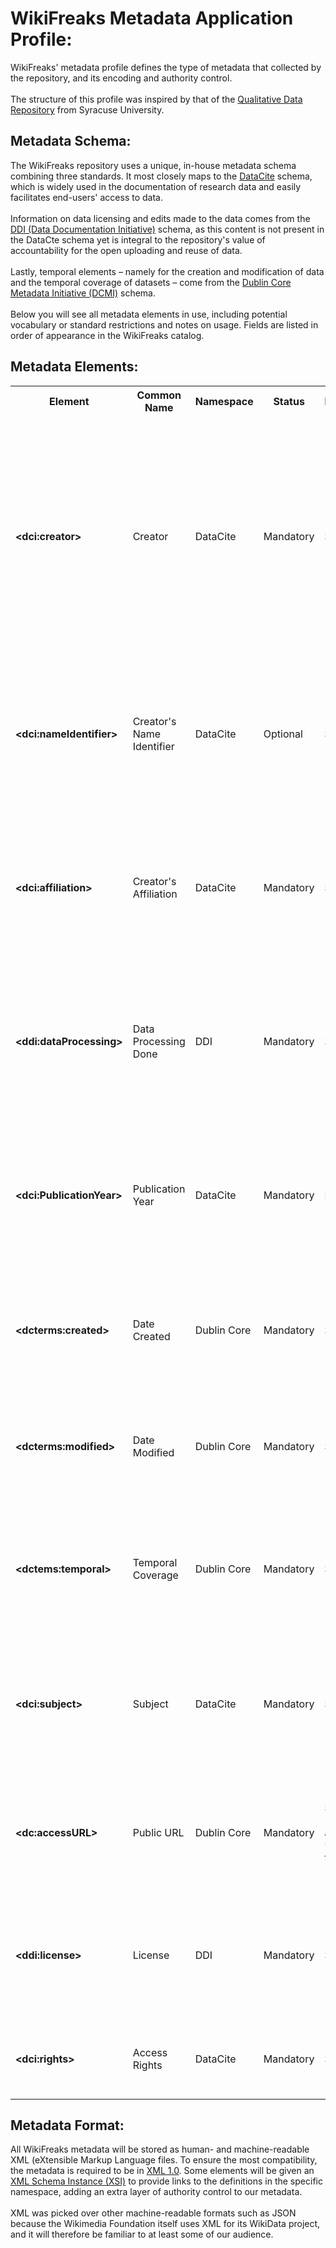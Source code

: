 # WikiFreaks Metadata Application Profile:
WikiFreaks' metadata profile defines the type of metadata that collected by the repository, and its encoding and authority control.
<br><br>
The structure of this profile was inspired by that of the [Qualitative Data Repository](https://qdr.syr.edu/content/qdr-metadata-application-profile) from Syracuse University. 
## Metadata Schema:
The WikiFreaks repository uses a unique, in-house metadata schema combining three standards. It most closely maps to the <a href="https://datacite.org/">DataCite</a> schema, which is widely used in the documentation of research data and easily facilitates end-users' access to data.
<br><br>
Information on data licensing and edits made to the data comes from the <a href="https://ddialliance.org/">DDI (Data Documentation Initiative)</a> schema, as this content is not present in the DataCte schema yet is integral to the repository's value of accountability for the open uploading and reuse of data.
<br><br>
Lastly, temporal elements – namely for the creation and modification of data and the temporal coverage of datasets – come from the <a href="https://www.dublincore.org/">Dublin Core Metadata Initiative (DCMI)</a> schema.
<br><br>
Below you will see all metadata elements in use, including potential vocabulary or standard restrictions and notes on usage. Fields are listed in order of appearance in the WikiFreaks catalog. 

## Metadata Elements:
<table>
	<tr>
		<th>Element</th>
		<th>Common<br>Name</th>
		<th>Namespace</th>
		<th>Status</th>
		<th>Encoding</th>
		<th>Definition and Rules</th>
	</tr>
	<tr>
		<td><strong>&lt;dci:creator&gt;</strong></td>
		<td>Creator</td>
		<td>DataCite</td>
		<td>Mandatory</td>
		<td>String</td>
		<td>	The individual(s) involved in creating the data, or the authors of a publication where the data is used.
			<br><br>To credit multiple creators, repeat this element.
			<br><br><strong>Name Format:</strong> Last Name, First Name
		</td>
	</tr>
	<tr>
		<td><strong>&lt;dci:nameIdentifier&gt;</strong></td>
		<td>Creator's Name Identifier</td>
		<td>DataCite</td>
		<td>Optional</td>
		<td>String</td>
		<td>	A unique identifier to verify the creator.
			<br><br>The source, such as the creator's <a href="https://orcid.org/">ORCID ID</a>, must be specified within the element tag.
		</td>
	</tr>
	<tr>
		<td><strong>&lt;dci:affiliation&gt;</strong></td>
		<td>Creator's Affiliation</td>
		<td>DataCite</td>
		<td>Mandatory</td>
		<td>String</td>
		<td>	The full name of the creators' organizational or institutional affiliation.
		<br><br>For submitters without an academic or professional affiliation, use "<strong>Independent</strong>."
		</td>
	</tr>
	<tr>
		<td><strong>&lt;ddi:dataProcessing&gt;</strong></td>
		<td>Data Processing Done</td>
		<td>DDI</td>
		<td>Mandatory</td>
		<td>String</td>
		<td>Any free-text information that uploaders and/or creators are willing to provide surrounding the dataset, such as the areas of Wikipedia it covers.</td>
	</tr>
	<tr>
		<td><strong>&lt;dci:PublicationYear&gt;</strong></td>
		<td>Publication Year</td>
		<td>DataCite</td>
		<td>Mandatory</td>
		<td>Integer</td>
		<td>	The year when the data was made publicly available on the WikiFreaks repository. 
		<br><br>Must be a four-digit number representing a year.
		</td>
	</tr>
	<tr>
		<td><strong>&lt;dcterms:created&gt;</strong></td>
		<td>Date Created</td>
		<td>Dublin Core</td>
		<td>Mandatory</td>
		<td>String</td>
		<td>	The date (month, day, and year) that the data was created. 
		<br><br>Must follow <a href="https://en.wikipedia.org/wiki/ISO_8601">ISO 8601</a> naming standards.
		</td>
	</tr>
	<tr>
		<td><strong>&lt;dcterms:modified&gt;</strong></td>
		<td>Date Modified</td>
		<td>Dublin Core</td>
		<td>Mandatory</td>
		<td>String</td>
		<td>	The date (month, day, and year) that the data was created. 
		<br><br>Must follow <a href="https://en.wikipedia.org/wiki/ISO_8601">ISO 8601</a> naming standards.
		</td>
	</tr>
	<tr>
		<td><strong>&lt;dctems:temporal&gt;</strong></td>
		<td>Temporal Coverage</td>
		<td>Dublin Core</td>
		<td>Mandatory</td>
		<td>String</td>
		<td>	The temporal coverage of the Wikipedia data. 
		<br><br>Must feature <strong>at least two dates</strong>, ideally formatted in ISO standards.</td>
	</tr>
	<tr>
		<td><strong>&lt;dci:subject&gt;</strong></td>
		<td>Subject</td>
		<td>DataCite</td>
		<td>Mandatory</td>
		<td>String</td>
		<td>All subjects, keywords, classification codes, or key phrases describing the data, including the contents of featured Wikipedia articles.</td>
	</tr>
	<tr>
		<td><strong>&lt;dc:accessURL&gt;</strong></td>
		<td>Public URL</td>
		<td>Dublin Core</td>
		<td>Mandatory</td>
		<td>String (must be a valid URL on the web)</td>
		<td>The Uniform Resource Locator (URL) to the page on the WikiFreaks repository where users can access the data.</td>
	</tr>
	<tr>
		<td><strong>&lt;ddi:license&gt;</strong></td>
		<td>License</td>
		<td>DDI</td>
		<td>Mandatory</td>
		<td>String</td>
		<td>The license that the data is shared under.
		<br><br>	Must be a valid license under <a href="https://choosealicense.com/">GitHub's "Choose a License" directory</a>.
		</td>
	</tr>
	<tr>
		<td><strong>&lt;dci:rights&gt;</strong></td>
		<td>Access Rights</td>
		<td>DataCite</td>
		<td>Mandatory</td>
		<td>String</td>
		<td>Any additional information on the rights for this resource, beyond the license itself.</td>
	</tr>
</table>

## Metadata Format:
All WikiFreaks metadata will be stored as human- and machine-readable XML (eXtensible Markup Language files. To ensure the most compatibility, the metadata is required to be in [XML 1.0](https://www.w3.org/TR/xml/). Some elements will be given an [XML Schema Instance (XSI)](https://www.w3schools.com/xml/schema_schema.asp) to provide links to the definitions in the specific namespace, adding an extra layer of authority control to our metadata. 
<br><br>
XML was picked over other machine-readable formats such as JSON because the Wikimedia Foundation itself uses XML for its WikiData project, and it will therefore be familiar to at least some of our audience.
